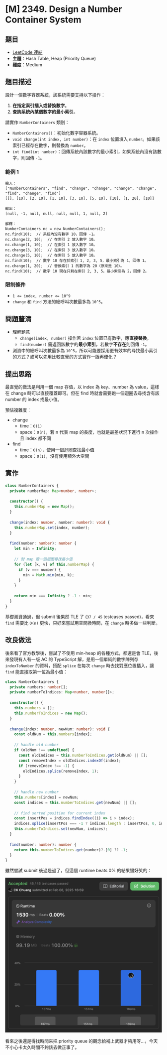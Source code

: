 # [M] 2349. Design a Number Container System

## 題目

- [LeetCode 連結](https://leetcode.com/problems/design-a-number-container-system)
- **主題**：Hash Table, Heap (Priority Queue)
- **難度**：Medium

## 題目描述

設計一個數字容器系統，該系統需要支持以下操作：

1. **在指定索引插入或替換數字**。
2. **查詢系統內某個數字的最小索引**。

請實作 `NumberContainers` 類別：

- `NumberContainers()`：初始化數字容器系統。
- `void change(int index, int number)`：在 `index` 位置填入 `number`。如果該索引已經存在數字，則替換為 `number`。
- `int find(int number)`：回傳系統內該數字的最小索引，如果系統內沒有該數字，則回傳 `-1`。

### 範例 1

```
輸入：
["NumberContainers", "find", "change", "change", "change", "change", "find", "change", "find"]
[[], [10], [2, 10], [1, 10], [3, 10], [5, 10], [10], [1, 20], [10]]

輸出：
[null, -1, null, null, null, null, 1, null, 2]

解釋：
NumberContainers nc = new NumberContainers();
nc.find(10);  // 系統內沒有數字 10，回傳 -1。
nc.change(2, 10);  // 在索引 2 放入數字 10。
nc.change(1, 10);  // 在索引 1 放入數字 10。
nc.change(3, 10);  // 在索引 3 放入數字 10。
nc.change(5, 10);  // 在索引 5 放入數字 10。
nc.find(10);  // 數字 10 存在於索引 1, 2, 3, 5，最小索引為 1，回傳 1。
nc.change(1, 20);  // 替換索引 1 的數字為 20（原來是 10）。
nc.find(10);  // 數字 10 現在只剩在索引 2, 3, 5，最小索引為 2，回傳 2。
```

### 限制條件

- `1 <= index, number <= 10^9`
- `change` 和 `find` 方法的總呼叫次數最多為 `10^5`。

## 問題釐清

- 理解題意
  - `change(index, number)` 操作若 `index` 位置已有數字，應**直接替換**。
  - `find(number)` 需返回該數字的**最小索引**，若數字**不存在**則回傳 `-1`。
- 測資中的總呼叫次數最多為 `10^5`，所以可能要採用更有效率的尋找最小索引的方式？或可以先用比較直覺的方式實作一版再優化？

## 提出思路

最直覺的做法是利用一個 map 存值，以 index 為 key、number 為 value，這樣在 change 時可以直接覆蓋即可。但在 find 時就會需要跑一個迴圈去尋找含有該 number 的 index 找最小值。

預估複雜度：

- change
  - time：`O(1)`
  - space：`O(n)`，若 n 代表 map 的長度，也就是最差狀況下進行 n 次操作且 index 都不同
- find
  - time：`O(n)`，使用一個迴圈查找最小值
  - space：`O(1)`，沒有使用額外大空間

## 實作

```ts
class NumberContainers {
  private numberMap: Map<number, number>;

  constructor() {
    this.numberMap = new Map();
  }

  change(index: number, number: number): void {
    this.numberMap.set(index, number);
  }

  find(number: number): number {
    let min = Infinity;

    // 對 map 跑一個迴圈尋找最小值
    for (let [k, v] of this.numberMap) {
      if (v === number) {
        min = Math.min(min, k);
      }
    }

    return min === Infinity ? -1 : min;
  }
}
```

基礎測資通過，但 submit 後果然 TLE 了 (`37 / 45` testcases passed)，看來 `find` 需要比 `O(n)` 更快，只好來嘗試用空間換時間，在 `change` 時多做一些判斷。

## 改良做法

後來看了官方教學後，嘗試了不使用 min-heap 的各種方式，都還是會 TLE，後來發現有人有一版 AC 的 TypeScript 解，是用一個單純的數字陣列存 `indexToNumber` 的資料，搭配 `splice` 在每次 `change` 時去找對應位置插入，讓 `find` 能直接取第一位為最小值：

```ts
class NumberContainers {
  private numbers: number[];
  private numberToIndices: Map<number, number[]>;

  constructor() {
    this.numbers = [];
    this.numberToIndices = new Map();
  }

  change(index: number, newNum: number): void {
    const oldNum = this.numbers[index];

    // handle old number
    if (oldNum !== undefined) {
      const oldIndices = this.numberToIndices.get(oldNum) || [];
      const removeIndex = oldIndices.indexOf(index);
      if (removeIndex !== -1) {
        oldIndices.splice(removeIndex, 1);
      }
    }

    // handle new number
    this.numbers[index] = newNum;
    const indices = this.numberToIndices.get(newNum) || [];

    // find sorted position for current index
    const insertPos = indices.findIndex((i) => i > index);
    indices.splice(insertPos === -1 ? indices.length : insertPos, 0, index);
    this.numberToIndices.set(newNum, indices);
  }

  find(number: number): number {
    return this.numberToIndices.get(number)?.[0] ?? -1;
  }
}
```

雖然嘗試 submit 後過是過了，但這個 runtime beats 0% 的結果蠻好笑的：

![result](./2349-result.png)

看來之後還是得找時間來把 priority queue 的觀念給補上武器才夠用呀…，今天不小心卡太久時間不夠該去做正事了。
